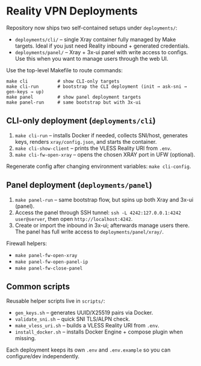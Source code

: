 # Reality VPN Deployments

Repository now ships two self-contained setups under `deployments/`:

- `deployments/cli/` – single Xray container fully managed by Make targets. Ideal if you just need Reality inbound + generated credentials.
- `deployments/panel/` – Xray + 3x-ui panel with write access to configs. Use this when you want to manage users through the web UI.

Use the top-level Makefile to route commands:

```
make cli           # show CLI-only targets
make cli-run       # bootstrap the CLI deployment (init → ask-sni → gen-keys → up)
make panel         # show panel deployment targets
make panel-run     # same bootstrap but with 3x-ui
```

## CLI-only deployment (`deployments/cli`)

1. `make cli-run` – installs Docker if needed, collects SNI/host, generates keys, renders `xray/config.json`, and starts the container.
2. `make cli-show-client` – prints the VLESS Reality URI from `.env`.
3. `make cli-fw-open-xray` – opens the chosen XRAY port in UFW (optional).

Regenerate config after changing environment variables: `make cli-config`.

## Panel deployment (`deployments/panel`)

1. `make panel-run` – same bootstrap flow, but spins up both Xray and 3x-ui (panel).
2. Access the panel through SSH tunnel: `ssh -L 4242:127.0.0.1:4242 user@server`, then open `http://localhost:4242`.
3. Create or import the inbound in 3x-ui; afterwards manage users there. The panel has full write access to `deployments/panel/xray/`.

Firewall helpers:

- `make panel-fw-open-xray`
- `make panel-fw-open-panel-ip`
- `make panel-fw-close-panel`

## Common scripts

Reusable helper scripts live in `scripts/`:

- `gen_keys.sh` – generates UUID/X25519 pairs via Docker.
- `validate_sni.sh` – quick SNI TLS/ALPN check.
- `make_vless_uri.sh` – builds a VLESS Reality URI from `.env`.
- `install_docker.sh` – installs Docker Engine + compose plugin when missing.

Each deployment keeps its own `.env` and `.env.example` so you can configure/dev independently.
